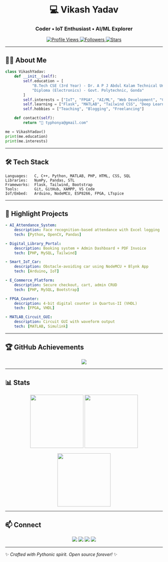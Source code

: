 <!-- PROFILE HEADER -->

<h1 align="center">💻 Vikash Yadav</h1>
<h3 align="center">Coder • IoT Enthusiast • AI/ML Explorer</h3>

<p align="center">
  <a href="https://github.com/developervikki">
    <img src="https://komarev.com/ghpvc/?username=developervikki&style=flat-square&color=blue" alt="Profile Views"/>
  </a>
  <a href="https://github.com/developervikki?tab=followers">
    <img src="https://img.shields.io/github/followers/developervikki?label=Followers&style=flat-square&color=success" alt="Followers"/>
  </a>
  <a href="https://github.com/developervikki?tab=repositories">
    <img src="https://img.shields.io/github/stars/developervikki?style=flat-square&color=yellow" alt="Stars"/>
  </a>
</p>

---

## 🧑‍💻 About Me

```python
class VikashYadav:
    def __init__(self):
        self.education = [
            "B.Tech CSE (3rd Year) - Dr. A P J Abdul Kalam Technical University Lucknow",
            "Diploma (Electronics) - Govt. Polytechnic, Gonda"
        ]
        self.interests = ["IoT", "FPGA", "AI/ML", "Web Development", "Circuit Simulation"]
        self.learning = ["Flask", "MATLAB", "Tailwind CSS", "Deep Learning"]
        self.hobbies = ["Teaching", "Blogging", "Freelancing"]

    def contact(self):
        return "📧 typhonya@gmail.com"

me = VikashYadav()
print(me.education)
print(me.interests)
```

---

## 🛠️ Tech Stack

```text
Languages:   C, C++, Python, MATLAB, PHP, HTML, CSS, SQL
Libraries:   NumPy, Pandas, STL
Frameworks:  Flask, Tailwind, Bootstrap
Tools:       Git, GitHub, XAMPP, VS Code
IoT/Embed:   Arduino, NodeMCU, ESP8266, FPGA, LTspice
```

---

## 🚀 Highlight Projects

```yaml
- AI_Attendance_System:
    description: Face recognition-based attendance with Excel logging
    tech: [Python, OpenCV, Pandas]

- Digital_Library_Portal:
    description: Booking system + Admin Dashboard + PDF Invoice
    tech: [PHP, MySQL, Tailwind]

- Smart_IoT_Car:
    description: Obstacle-avoiding car using NodeMCU + Blynk App
    tech: [Arduino, IoT]

- E_Commerce_Platform:
    description: Secure checkout, cart, admin CRUD
    tech: [PHP, MySQL, Bootstrap]

- FPGA_Counter:
    description: 4-bit digital counter in Quartus-II (VHDL)
    tech: [FPGA, VHDL]

- MATLAB_Circuit_GUI:
    description: Circuit GUI with waveform output
    tech: [MATLAB, Simulink]
```

---

## 🏆 GitHub Achievements

<p align="center">
  <img src="https://github-profile-trophy.vercel.app/?username=developervikki&theme=algolia&no-frame=true&margin-w=10"/>
</p>

---

## 📊 Stats

<p align="center">
  <img src="https://github-readme-stats.vercel.app/api?username=developervikki&show_icons=true&theme=tokyonight" height="170"/>
  <img src="https://github-readme-stats.vercel.app/api/top-langs/?username=developervikki&layout=compact&theme=tokyonight" height="170"/>
</p>

<p align="center">
  <img src="https://github-readme-streak-stats.herokuapp.com/?user=developervikki&theme=tokyonight" height="170"/>
</p>

---

## 📫 Connect

<p align="center">
  <a href="mailto:typhonya@gmail.com"><img src="https://img.shields.io/badge/Email-D14836?style=flat-square&logo=gmail&logoColor=white"/></a>
  <a href="https://www.linkedin.com/in/vikashyadavbasti"><img src="https://img.shields.io/badge/LinkedIn-0077B5?style=flat-square&logo=linkedin&logoColor=white"/></a>
  <a href="https://twitter.com/developervikki"><img src="https://img.shields.io/badge/Twitter-1DA1F2?style=flat-square&logo=twitter&logoColor=white"/></a>
  <a href="https://flutterfever.com"><img src="https://img.shields.io/badge/Portfolio-18A303?style=flat-square&logo=ionic&logoColor=white"/></a>
</p>

---

✨ *Crafted with Pythonic spirit. Open source forever!* ✨

